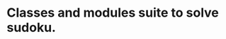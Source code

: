 
Classes and modules suite to solve sudoku. 
===================================================================
